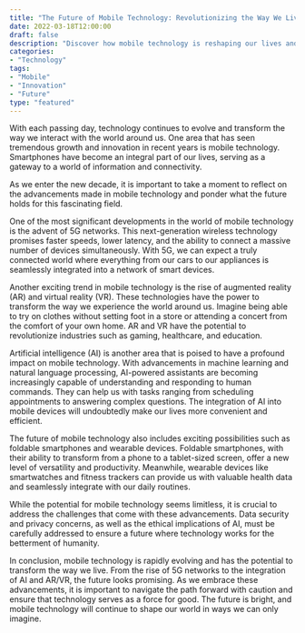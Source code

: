 ```yaml
--- 
title: "The Future of Mobile Technology: Revolutionizing the Way We Live" 
date: 2022-03-18T12:00:00 
draft: false 
description: "Discover how mobile technology is reshaping our lives and what lies ahead in the future." 
categories: 
- "Technology" 
tags: 
- "Mobile" 
- "Innovation" 
- "Future" 
type: "featured" 
--- 
```


With each passing day, technology continues to evolve and transform the way we interact with the world around us. One area that has seen tremendous growth and innovation in recent years is mobile technology. Smartphones have become an integral part of our lives, serving as a gateway to a world of information and connectivity.

As we enter the new decade, it is important to take a moment to reflect on the advancements made in mobile technology and ponder what the future holds for this fascinating field.

One of the most significant developments in the world of mobile technology is the advent of 5G networks. This next-generation wireless technology promises faster speeds, lower latency, and the ability to connect a massive number of devices simultaneously. With 5G, we can expect a truly connected world where everything from our cars to our appliances is seamlessly integrated into a network of smart devices.

Another exciting trend in mobile technology is the rise of augmented reality (AR) and virtual reality (VR). These technologies have the power to transform the way we experience the world around us. Imagine being able to try on clothes without setting foot in a store or attending a concert from the comfort of your own home. AR and VR have the potential to revolutionize industries such as gaming, healthcare, and education.

Artificial intelligence (AI) is another area that is poised to have a profound impact on mobile technology. With advancements in machine learning and natural language processing, AI-powered assistants are becoming increasingly capable of understanding and responding to human commands. They can help us with tasks ranging from scheduling appointments to answering complex questions. The integration of AI into mobile devices will undoubtedly make our lives more convenient and efficient.

The future of mobile technology also includes exciting possibilities such as foldable smartphones and wearable devices. Foldable smartphones, with their ability to transform from a phone to a tablet-sized screen, offer a new level of versatility and productivity. Meanwhile, wearable devices like smartwatches and fitness trackers can provide us with valuable health data and seamlessly integrate with our daily routines.

While the potential for mobile technology seems limitless, it is crucial to address the challenges that come with these advancements. Data security and privacy concerns, as well as the ethical implications of AI, must be carefully addressed to ensure a future where technology works for the betterment of humanity.

In conclusion, mobile technology is rapidly evolving and has the potential to transform the way we live. From the rise of 5G networks to the integration of AI and AR/VR, the future looks promising. As we embrace these advancements, it is important to navigate the path forward with caution and ensure that technology serves as a force for good. The future is bright, and mobile technology will continue to shape our world in ways we can only imagine.
